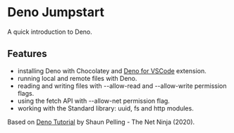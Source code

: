 # Deno Jumpstart

A quick introduction to Deno.

## Features

- installing Deno with Chocolatey and [Deno for VSCode](https://marketplace.visualstudio.com/items?itemName=denoland.vscode-deno) extension.
- running local and remote files with Deno.
- reading and writing files with --allow-read and --allow-write permission flags.
- using the fetch API with --allow-net permission flag.
- working with the Standard library: uuid, fs and http modules.

Based on [Deno Tutorial](https://www.youtube.com/playlist?list=PL4cUxeGkcC9gnaJdxuGvEGYQ9iHb8mxsh) by Shaun Pelling - The Net Ninja (2020).
